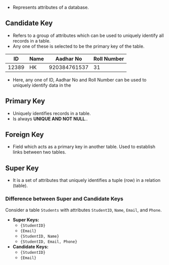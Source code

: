 - Represents attributes of a database.


## Candidate Key

- Refers to a group of attributes which can be used to uniquely identify all records in a table.
- Any one of these is selected to be the primary key of the table.

| ID    | Name | Aadhar No    | Roll Number |
| ----- | ---- | ------------ | ----------- |
| 12389 | HK   | 920384761537 | 31          |
- Here, any one of ID, Aadhar No and Roll Number can be used to uniquely identify data in the 


## Primary Key

- Uniquely identifies records in a table.
- Is always **UNIQUE AND NOT NULL**..



## Foreign Key

- Field which acts as a primary key in another table.
	Used to establish links between two tables.


## Super Key

- It is a set of attributes that uniquely identifies a tuple (row) in a relation (table).



### Difference between Super and Candidate Keys

Consider a table `Students` with attributes `StudentID`, `Name`, `Email`, and `Phone`.

- **Super Keys:**
    - `{StudentID}`
    - `{Email}`
    - `{StudentID, Name}`
    - `{StudentID, Email, Phone}`
- **Candidate Keys:**
    - `{StudentID}`
    - `{Email}`



